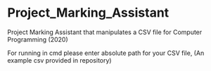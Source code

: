 # Project_Marking_Assistant
Project Marking Assistant that manipulates a CSV file for Computer Programming (2020)

For running in cmd please enter absolute path for your CSV file, (An example csv provided in repository)
